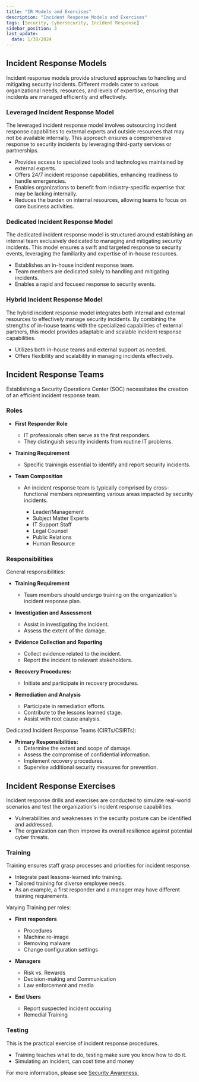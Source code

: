```yaml
---
title: "IR Models and Exercises"
description: "Incident Response Models and Exercises"
tags: [Security, Cybersecurity, Incident Response]
sidebar_position: 3
last_update:
  date: 1/30/2024
---
```




## Incident Response Models 

Incident response models provide structured approaches to handling and mitigating security incidents. Different models cater to various organizational needs, resources, and levels of expertise, ensuring that incidents are managed efficiently and effectively.

### Leveraged Incident Response Model

The leveraged incident response model involves outsourcing incident response capabilities to external experts and outside resources that may not be available internally. This approach ensures a comprehensive response to security incidents by leveraging third-party services or partnerships.

- Provides access to specialized tools and technologies maintained by external experts.
- Offers 24/7 incident response capabilities, enhancing readiness to handle emergencies.
- Enables organizations to benefit from industry-specific expertise that may be lacking internally.
- Reduces the burden on internal resources, allowing teams to focus on core business activities.

### Dedicated Incident Response Model

The dedicated incident response model is structured around establishing an internal team exclusively dedicated to managing and mitigating security incidents. This model ensures a swift and targeted response to security events, leveraging the familiarity and expertise of in-house resources.

- Establishes an in-house incident response team.
- Team members are dedicated solely to handling and mitigating incidents.
- Enables a rapid and focused response to security events.

### Hybrid Incident Response Model

The hybrid incident response model integrates both internal and external resources to effectively manage security incidents. By combining the strengths of in-house teams with the specialized capabilities of external partners, this model provides adaptable and scalable incident response capabilities.

- Utilizes both in-house teams and external support as needed.
- Offers flexibility and scalability in managing incidents effectively.

## Incident Response Teams

Establishing a Security Operations Center (SOC) necessitates the creation of an efficient incident response team. 

### Roles

- **First Responder Role** 

  - IT professionals often serve as the first responders.
  - They distinguish security incidents from routine IT problems.

- **Training Requirement** 

  - Specific trainingis essential to identify and  report security incidents.

- **Team Composition** 

  - An incident response team is typically comprised by cross-functional members representing various areas impacted by security incidents.

    - Leader/Management
    - Subject Matter Experts 
    - IT Support Staff 
    - Legal Counsel
    - Public Relations
    - Human Resource


### Responsibilities

General responsibilities: 

- **Training Requirement** 
  - Team members should undergo training on the orrganization's incident response plan.

- **Investigation and Assessment**
  - Assist in investigating the incident.
  - Assess the extent of the damage.

- **Evidence Collection and Reporting**
  - Collect evidence related to the incident.
  - Report the incident to relevant stakeholders.
- **Recovery Procedures:**
  - Initiate and participate in recovery procedures.

- **Remediation and Analysis**
  - Participate in remediation efforts.
  - Contribute to the lessons learned stage.
  - Assist with root cause analysis.

Dedicated Incident Response Teams (CIRTs/CSIRTs):

- **Primary Responsibilities:**
  - Determine the extent and scope of damage.
  - Assess the compromise of confidential information.
  - Implement recovery procedures.
  - Supervise additional security measures for prevention.


## Incident Response Exercises

Incident response drills and exercises are conducted to simulate real-world scenarios and test the organization's incident response capabilities. 

- Vulnerabilities and weaknesses in the security posture can be identified and addressed.
- The organization can then improve its overall resilience against potential cyber threats.

### Training

Training ensures staff grasp processes and priorities for incident response.

- Integrate past lessons-learned into training.
- Tailored training for diverse employee needs.
- As an example, a first responder and a manager may have different training requirements.

Varying Training per roles:

- **First responders** 

  - Procedures 
  - Machine re-image 
  - Removing malware 
  - Change configuration settings 

- **Managers** 

  - Risk vs. Rewards 
  - Decision-making and Communication
  - Law enforcement and media

- **End Users**

  - Report suspected incident occuring
  - Remedial Training

### Testing

This is the practical exercise of incident response procedures.

- Training teaches what to do, testing make sure you know how to do it.
- Simulating an incident, can cost time and money

For more information, please see [Security Awareness.](/docs/007-Cybersecurity/000-Security-Foundations/013-Security-Awareness.md#incident-response-exercises)
